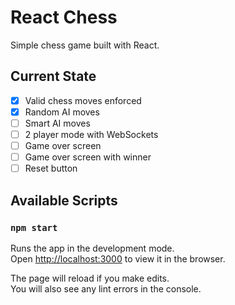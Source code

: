# React Chess

Simple chess game built with React.

## Current State

- [X] Valid chess moves enforced
- [X] Random AI moves
- [ ] Smart AI moves
- [ ] 2 player mode with WebSockets
- [ ] Game over screen
- [ ] Game over screen with winner
- [ ] Reset button

## Available Scripts

### `npm start`

Runs the app in the development mode.\
Open [http://localhost:3000](http://localhost:3000) to view it in the browser.

The page will reload if you make edits.\
You will also see any lint errors in the console.

